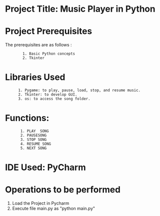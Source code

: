 # Project Title: Music Player in Python

# Project Prerequisites
The prerequisites are as follows :

            1. Basic Python concepts
            2. Tkinter

# Libraries Used
          1. Pygame: to play, pause, load, stop, and resume music.
          2. Tkinter: to develop GUI.
          3. os: to access the song folder.
          
# Functions:
           1. PLAY  SONG
           2. PAUSESONG
           3. STOP SONG
           4. RESUME SONG
           5. NEXT SONG
           
# IDE Used: PyCharm

# Operations to be performed

1. Load the Project in Pycharm
2. Execute file main.py as "python main.py"
